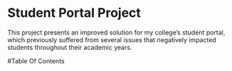 # Student Portal Project

This project presents an improved solution for my college’s student portal, which previously suffered from several issues that negatively impacted students throughout their academic years.


#Table Of Contents

